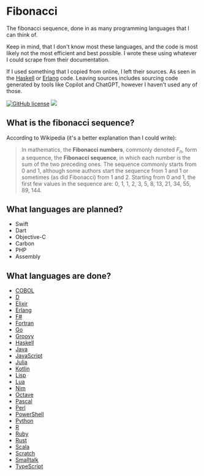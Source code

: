 # Fibonacci

The fibonacci sequence, done in as many programming languages that I can think of.

Keep in mind, that I don't know most these languages, and the code is most likely not the most efficient and best possible. I wrote these using whatever I could scrape from their documentation.

If I used something that I copied from online, I left their sources. As seen in the [Haskell](src/Haskell/fibonacci.hs) or [Erlang](src/Erlang/fibonacci.erl) code. Leaving sources includes sourcing code generated by tools like Copilot and ChatGPT, however I haven't used any of those.

[![GitHub license](https://img.shields.io/badge/license-MIT-green)](./LICENSE)
<a href="https://github.com/mov-ebx">
    <img src="https://gpvc.arturio.dev/mov-ebx">
</a>

## What is the fibonacci sequence?

According to Wikipedia (it's a better explanation than I could write):

>In mathematics, the **Fibonacci numbers**, commonly denoted $F_n$, form a sequence, the **Fibonacci sequence**, in which each number is the sum of the two preceding ones. The sequence commonly starts from 0 and 1, although some authors start the sequence from 1 and 1 or sometimes (as did Fibonacci) from 1 and 2. Starting from 0 and 1, the first few values in the sequence are: 0, 1, 1, 2, 3, 5, 8, 13, 21, 34, 55, 89, 144.

## What languages are planned?

- Swift
- Dart
- Objective-C
- Carbon
- PHP
- Assembly

## What languages are done?

- [COBOL](src/COBOL/fibonacci.cob)
- [D](src/D/fibonacci.d)
- [Elixir](src/Elixir/fibonacci.ex)
- [Erlang](src/Erlang/fibonacci.erl)
- [F#](src/F#/Fibonacci.fs)
- [Fortran](src/Fortran/fibonacci.f)
- [Go](src/Go/fibonacci.go)
- [Groovy](src/Groovy/Fibonacci.groovy)
- [Haskell](src/Haskell/fibonacci.hs)
- [Java](src/Java/Fibonacci.java)
- [JavaScript](src/JavaScript/fibonacci.js)
- [Julia](src/Julia/fibonacci.jl)
- [Kotlin](src/Kotlin/fibonacci.kt)
- [Lisp](src/Lisp/fibonacci.lsp)
- [Lua](src/Lua/fibonacci.lua)
- [Nim](src/Nim/fibonacci.nim)
- [Octave](src/Octave/fibonacci.m)
- [Pascal](src/Pascal/fibonacci.pas)
- [Perl](src/Perl/fibonacci.pl)
- [PowerShell](src/PowerShell/fibonacci.ps1)
- [Python](src/Python/fibonacci.py)
- [R](src/R/fibonacci.r)
- [Ruby](src/Ruby/fibonacci.ru)
- [Rust](src/Rust/fibonacci.rs)
- [Scala](src/Scala/Fibonacci.scala)
- [Scratch](src/Scratch/README.md)
- [Smalltalk](src/Smalltalk/fibonacci.st)
- [TypeScript](src/TypeScript/fibonacci.ts)
